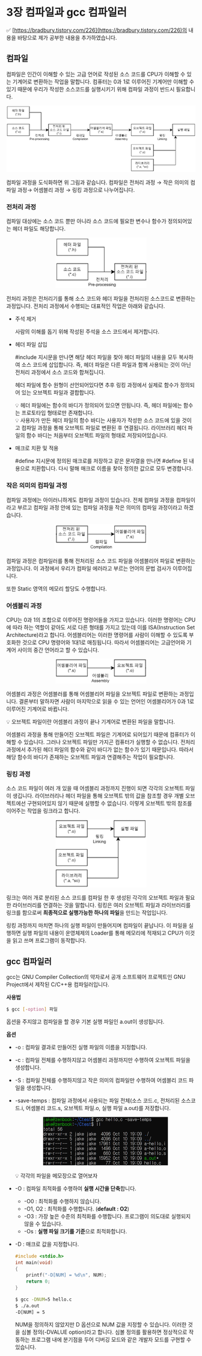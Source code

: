 # 3장 컴파일과 gcc 컴파일러

✅ [https://bradbury.tistory.com/226](https://bradbury.tistory.com/226)의 내용을 바탕으로 제가 공부한 내용을 추가하였습니다.

## 컴파일

컴파일은 인간이 이해할 수 있는 고급 언어로 작성된 소스 코드를 CPU가 이해할 수 있는 기계어로 변환하는 작업을 말합니다. 컴퓨터는 0과 1로 이루어진 기계어만 이해할 수 있기 때문에 우리가 작성한 소스코드를 실행시키기 위해 컴파일 과정이 반드시 필요합니다. 

<p align="center"><img src="../../images/시스템프로그래밍및보안/3장 컴파일과 gcc 컴파일러-Untitled.png"></p>

컴파일 과정을 도식화하면 위 그림과 같습니다. 컴파일은 전처리 과정 → 작은 의미의 컴파일 과정→ 어셈블리 과정 → 링킹 과정으로 나누어집니다.

### 전처리 과정

컴파일 대상에는 소스 코드 뿐만 아니라 소스 코드에 필요한 변수나 함수가 정의되어있는 헤더 파일도 해당합니다.

<p align="center"><img src="../../images/시스템프로그래밍및보안/3장 컴파일과 gcc 컴파일러-Untitled 1.png"></p>

전처리 과정은 전처리기를 통해 소스 코드와 헤더 파일을 전처리된 소스코드로 변환하는 과정입니다. 전처리 과정에서 수행되는 대표적인 작업은 아래와 같습니다.

- 주석 제거
    
    사람의 이해를 돕기 위해 작성된 주석을 소스 코드에서 제거합니다.
    
- 헤더 파일 삽입
    
    #include 지시문을 만나면 해당 헤더 파일을 찾아 헤더 파일의 내용을 모두 복사하여 소스 코드에 삽입합니다. 즉, 헤더 파일은 다른 파일과 함께 사용되는 것이 아닌 전처리 과정에서 소스 코드와 합쳐집니다. 
    
    헤더 파일에 함수 원형이 선언되어있다면 추후 링킹 과정에서 실제로 함수가 정의되어 있는 오브젝트 파일과 결합합니다.
    
    <aside>
    💡 헤더 파일에는 함수의 바디가 정의되어 있으면 안됩니다. 즉, 헤더 파일에는 함수는 프로토타입 형태로만 존재합니다.
    
    </aside>
    
    <aside>
    💡 사용자가 만든 헤더 파일의 함수 바디는 사용자가 작성한 소스 코드에 있을 것이고 컴파일 과정을 통해 오브젝트 파일로 변환된 후 연결됩니다. 라이브러리 헤더 파일의 함수 바디는 처음부터 오브젝트 파일의 형태로 저장되어있습니다.
    
    </aside>
    
- 매크로 치환 및 적용
    
    #define 지시문에 정의된 매크로를 저장하고 같은 문자열을 만나면 #define 된 내용으로 치환합니다. 다시 말해 매크로 이름을 찾아 정의한 값으로 모두 변경합니다.
    

### 작은 의미의 컴파일 과정

컴파일 과정에는 아이러니하게도 컴파일 과정이 있습니다. 전체 컴파일 과정을 컴파일이라고 부르고 컴파일 과정 안에 있는 컴파일 과정을 작은 의미의 컴파일 과정이라고 하겠습니다.

<p align="center"><img src="../../images/시스템프로그래밍및보안/3장 컴파일과 gcc 컴파일러-Untitled 2.png"></p>

컴파일 과정은 컴파일러를 통해 전처리된 소스 코드 파일을 어셈블리어 파일로 변환하는 과정입니다. 이 과정에서 우리가 컴파일 에러라고 부르는 언어의 문법 검사가 이루어집니다.

또한 Static 영역의 메모리 할당도 수행합니다.

### 어셈블리 과정

CPU는 0과 1의 조합으로 이루어진 명령어들을 가지고 있습니다. 이러한 명령어는 CPU에 따라 하는 역할이 같아도 서로 다른 형태를 가지고 있는데 이를 ISA(Instruction Set Architecture)라고 합니다. 어셈블리어는 이러한 명령어를 사람이 이해할 수 있도록 부호화한 것으로 CPU 명령어와 1대1로 매칭됩니다. 따라서 어셈블리어는 고급언어와 기계어 사이의 중간 언어라고 할 수 있습니다.

<p align="center"><img src="../../images/시스템프로그래밍및보안/3장 컴파일과 gcc 컴파일러-Untitled 3.png"></p>

어셈블리 과정은 어셈블러를 통해 어셈블리어 파일을 오브젝트 파일로 변환하는 과정입니다. 결론부터 말하자면 사람이 마지막으로 읽을 수 있는 언어인 어셈블리어가 0과 1로 이루어진 기계어로 바뀝니다.

<aside>
💡 오브젝트 파일이란 어셈블리 과정이 끝나 기계어로 변환된 파일을 말합니다.

</aside>

어셈블리 과정을 통해 만들어진 오브젝트 파일은 기계어로 되어있기 때문에 컴퓨터가 이해할 수 있습니다. 그러나 오브젝트 파일만 가지곤 컴퓨터가 실행할 수 없습니다. 전처리 과정에서 추가된 헤더 파일의 함수와 같이 바디가 없는 함수가 있기 때문입니다. 따라서 해당 함수의 바디가 존재하는 오브젝트 파일과 연결해주는 작업이 필요합니다.

### 링킹 과정

소스 코드 파일이 여러 개 있을 때 어셈블리 과정까지 진행이 되면 각각의 오브젝트 파일이 생깁니다. 라이브러리나 헤더 파일을 통해 오브젝트 밖의 값을 참조할 경우 개별 오브젝트에선 구현되어있지 않기 때문에 실행할 수 없습니다. 이렇게 오브젝트 밖의 참조를 이어주는 작업을 링크라고 합니다. 

<p align="center"><img src="../../images/시스템프로그래밍및보안/3장 컴파일과 gcc 컴파일러-Untitled 4.png"></p>

링크는 여러 개로 분리된 소스 코드를 컴파일 한 후 생성된 각각의 오브젝트 파일과 필요한 라이브러리를 연결하는 것을 말합니다. 링킹은 여러 오브젝트 파일과 라이브러리를 링크를 함으로써 **최종적으로 실행가능한 하나의 파일**을 만드는 작업입니다.

링킹 과정까지 마치면 하나의 실행 파일이 만들어지며 컴파일이 끝납니다. 이 파일을 실행하면 실행 파일의 내용이 운영체제의 Loader를 통해 메모리에 적재되고 CPU가 이것을 읽고 쓰며 프로그램이 동작합니다. 

## gcc 컴파일러

gcc는 GNU Compiler Collection의 약자로서 공개 소프트웨어 프로젝트인 GNU Project에서 제작된 C/C++용 컴파일러입니다.

**사용법**

```bash
$ gcc [-option] 파일
```

옵션을 주지않고 컴파일을 할 경우 기본 실행 파일인 a.out이 생성됩니다.

**옵션**

- -o : 컴파일 결과로 만들어진 실행 파일의 이름을 지정합니다.
- -c : 컴파일 전체를 수행하지않고 어셈블리 과정까지만 수행하여 오브젝트 파일을 생성합니다.
- -S : 컴파일 전체를 수행하지않고 작은 의미의 컴파일만 수행하여 어셈블리 코드 파일을 생성합니다.
- -save-temps : 컴파일 과정에서 사용되는 파일 전체(소스 코드.c, 전처리된 소스코드.i, 어셈블리 코드.s, 오브젝트 파일.o, 실행 파일 a.out)를 저장합니다.
    
    <p align="center"><img src="../../images/시스템프로그래밍및보안/3장 컴파일과 gcc 컴파일러-Untitled 5.png"></p>
    
    <aside>
    💡 각각의 파일을 메모장으로 열어보자
    
    </aside>
    
- -O : 컴파일 최적화를 수행하여 **실행 시간을 단축**합니다.
    - -O0 : 최적화를 수행하지 않습니다.
    - -O1, O2  : 최적화를 수행합니다. (**default : O2**)
    - -O3 : 가장 높은 수준의 최적화를 수행합니다. 프로그램이 의도대로 실행되지 않을 수 있습니다.
    - -Os : **실행 파일 크기를 기준**으로 최적화합니다.
- -D : 매크로 값을 지정합니다.
    
    ```c
    #include <stdio.h>
    int main(void)
    {
        printf("-D[NUM] = %d\n", NUM);
        return 0;
    }
    ```
    
    ```bash
    $ gcc -DNUM=5 hello.c
    $ ./a.out
    -D[NUM] = 5
    ```
    
    NUM을 정의하지 않았지만 D 옵션으로 NUM 값을 지정할 수 있습니다. 이러한 것을 심볼 정의(-DVALUE option)라고 합니다. 심볼 정의를 활용하면 정상적으로 작동하는 프로그램 내에 분기점을 두어 디버깅 모드와 같은 개발자 모드를 구현할 수 있습니다.